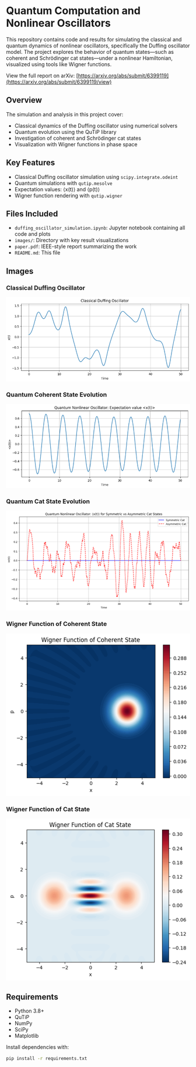 # Quantum Computation and Nonlinear Oscillators

This repository contains code and results for simulating the classical and quantum dynamics of nonlinear oscillators, specifically the Duffing oscillator model. The project explores the behavior of quantum states—such as coherent and Schrödinger cat states—under a nonlinear Hamiltonian, visualized using tools like Wigner functions.

View the full report on arXiv: [https://arxiv.org/abs/submit/6399119](https://arxiv.org/abs/submit/6399119/view)

## Overview

The simulation and analysis in this project cover:

- Classical dynamics of the Duffing oscillator using numerical solvers
- Quantum evolution using the QuTiP library
- Investigation of coherent and Schrödinger cat states
- Visualization with Wigner functions in phase space

## Key Features

- Classical Duffing oscillator simulation using `scipy.integrate.odeint`
- Quantum simulations with `qutip.mesolve`
- Expectation values: ⟨x(t)⟩ and ⟨p(t)⟩
- Wigner function rendering with `qutip.wigner`

## Files Included

- `duffing_oscillator_simulation.ipynb`: Jupyter notebook containing all code and plots
- `images/`: Directory with key result visualizations
- `paper.pdf`: IEEE-style report summarizing the work
- `README.md`: This file

## Images

### Classical Duffing Oscillator

![Duffing Oscillator](tex/duffing.png)

### Quantum Coherent State Evolution

![Coherent State](tex/coh.png)

### Quantum Cat State Evolution

![Cat State](tex/3.png)

### Wigner Function of Coherent State

![Wigner Coherent](tex/4.png)

### Wigner Function of Cat State

![Wigner Cat](tex/5.png)

## Requirements

- Python 3.8+
- QuTiP
- NumPy
- SciPy
- Matplotlib

Install dependencies with:

```bash
pip install -r requirements.txt
```


